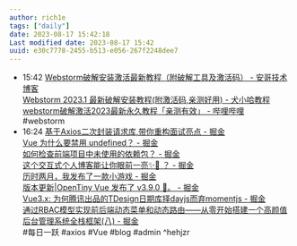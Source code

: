 ```yaml
---
author: rich1e
tags: ["daily"]
date: 2023-08-17 15:42:18
Last modified date: 2023-08-17 15:42
uuid: e30c7778-2455-b513-e056-267f2248dee7
---
```


- 15:42 [Webstorm破解安装激活最新教程（附破解工具及激活码） - 安哥技术博客](https://chenjunan.top/detail/Detail?id=23)<br>[Webstorm 2023.1 最新破解安装教程(附激活码,亲测好用) - 犬小哈教程](https://www.quanxiaoha.com/webstorm-pojie/webstorm-pojie-20231.html)<br>[webstorm破解激活2023最新永久教程「亲测有效」 - 哔哩哔哩](https://www.bilibili.com/read/cv24375178/)<br>#webstorm
- 16:24 [基于Axios二次封装请求库,带你重构面试亮点 - 掘金](https://juejin.cn/post/7266308603938062391?utm_source=gold_browser_extension)<br>[Vue 为什么要禁用 undefined？ - 掘金](https://juejin.cn/post/7240483867123220540?utm_source=gold_browser_extension)<br>[如何检查前端项目中未使用的依赖包？ - 掘金](https://juejin.cn/post/7241480662137552957?utm_source=gold_browser_extension)<br>[这个交互式个人博客能让你眼前一亮✨👀 ？ - 掘金](https://juejin.cn/post/7267408057163055139?utm_source=gold_browser_extension#heading-16)<br>[历时两月，我发布了一款小游戏 - 掘金](https://juejin.cn/post/7267091417021218875?utm_source=gold_browser_extension)<br>[版本更新|OpenTiny Vue 发布了 v3.9.0 🎉。 - 掘金](https://juejin.cn/post/7255514764754059323?utm_source=gold_browser_extension)<br>[Vue3.x: 为何腾讯出品的TDesign日期库择dayjs而弃momentjs - 掘金](https://juejin.cn/post/7250298574495055929?utm_source=gold_browser_extension)<br>[通过RBAC模型实现前后端动态菜单和动态路由——从零开始搭建一个高颜值后台管理系统全栈框架(八) - 掘金](https://juejin.cn/post/7253736317934567481#heading-34)<br>#每日一跃 #axios #Vue #blog #admin ^hehjzr